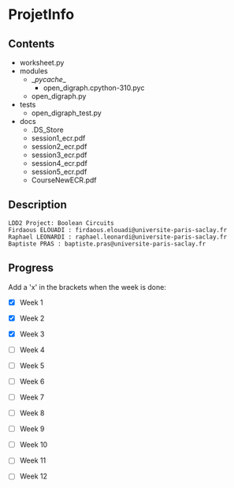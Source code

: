 # ProjetInfo


## Contents
- worksheet.py    
- modules  
    - \__pycache__  
        - open_digraph.cpython-310.pyc  
    - open_digraph.py  
- tests  
    - open_digraph_test.py  
- docs  
    - .DS_Store
    - session1_ecr.pdf
    - session2_ecr.pdf  
    - session3_ecr.pdf
    - session4_ecr.pdf
    - session5_ecr.pdf
    - CourseNewECR.pdf


## Description
    LDD2 Project: Boolean Circuits  
    Firdaous ELOUADI : firdaous.elouadi@universite-paris-saclay.fr
    Raphael LEONARDI : raphael.leonardi@universite-paris-saclay.fr
    Baptiste PRAS : baptiste.pras@universite-paris-saclay.fr


## Progress
Add a 'x' in the brackets when the week is done:
- [x] Week 1 
- [x] Week 2
- [x] Week 3
- [ ] Week 4
- [ ] Week 5
- [ ] Week 6
- [ ] Week 7
- [ ] Week 8
- [ ] Week 9
- [ ] Week 10
- [ ] Week 11
- [ ] Week 12

